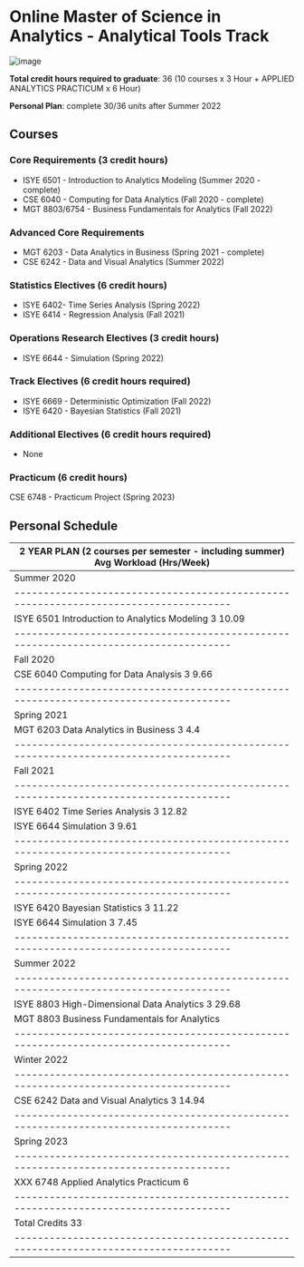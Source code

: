 # Online Master of Science in Analytics - Analytical Tools Track
![image](https://user-images.githubusercontent.com/61436947/116816896-22bcc880-ab21-11eb-9c04-87f2269be075.png)


__Total credit hours required to graduate__: 36 (10 courses x 3 Hour + APPLIED ANALYTICS PRACTICUM x 6 Hour)

__Personal Plan__: complete 30/36 units after Summer 2022

## Courses

### Core Requirements (3 credit hours)
- ISYE 6501 - Introduction to Analytics Modeling (Summer 2020 - complete)
- CSE 6040 - Computing for Data Analytics (Fall 2020 - complete)
- MGT 8803/6754 - Business Fundamentals for Analytics (Fall 2022) 
### Advanced Core Requirements
- MGT 6203 - Data Analytics in Business (Spring 2021 - complete)
- CSE 6242 - Data and Visual Analytics (Summer 2022)
### Statistics Electives (6 credit hours)
- ISYE 6402- Time Series Analysis (Spring 2022)
- ISYE 6414 - Regression Analysis (Fall 2021)
### Operations Research Electives (3 credit hours)
- ISYE 6644 - Simulation (Spring 2022)
### Track Electives (6 credit hours required)
- ISYE 6669 - Deterministic Optimization (Fall 2022)
- ISYE 6420 - Bayesian Statistics (Fall 2021)
### Additional Electives (6 credit hours required)
- None
### Practicum (6 credit hours)
CSE 6748 - Practicum Project (Spring 2023)

## Personal Schedule
|2 YEAR PLAN (2 courses per semester - including summer)			Avg Workload (Hrs/Week)|
|------------------------------------------------------------------------------------|
|Summer 2020			                                                                   |
|------------------------------------------------------------------------------------|
|ISYE 6501	Introduction to Analytics Modeling	3	10.09 |
|------------------------------------------------------------------------------------|
|Fall 2020			                                                                     |
|CSE 6040	Computing for Data Analysis	3	9.66                                         |
|------------------------------------------------------------------------------------|
|Spring 2021                                                                   			 |
| MGT 6203	Data Analytics in Business	3	4.4                                        |
|------------------------------------------------------------------------------------|
|Fall 2021			                                                                     |
|------------------------------------------------------------------------------------|
|ISYE 6402	Time Series Analysis	3	12.82                                            |
|ISYE 6644	Simulation	3	9.61                                                       |
|------------------------------------------------------------------------------------|
|Spring 2022			                                                                   |
|------------------------------------------------------------------------------------|
|ISYE 6420	Bayesian Statistics	3	11.22                                              |
|ISYE 6644	Simulation	3	7.45                                                       |
|------------------------------------------------------------------------------------|
|Summer 2022			                                                                   |               
|------------------------------------------------------------------------------------|
|ISYE 8803	High-Dimensional Data Analytics	3	29.68                                  | 
|MGT 8803	Business Fundamentals for Analytics		                                     | 
|------------------------------------------------------------------------------------|
|Winter 2022			                                                                   |
|------------------------------------------------------------------------------------|
|CSE 6242	Data and Visual Analytics	3	14.94                                          |
|------------------------------------------------------------------------------------|
|Spring 2023			                                                                   |
|------------------------------------------------------------------------------------|
|XXX 6748	Applied Analytics Practicum	6	                                             |
|------------------------------------------------------------------------------------|
|Total Credits		33	                                                               |
|------------------------------------------------------------------------------------|

